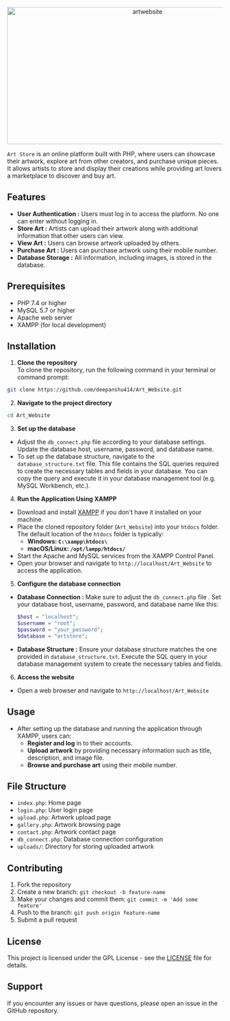 <div align="center">
      <img src="https://socialify.git.ci/deepanshu414/Art_Website/image?forks=1&issues=1&name=1&pattern=Floating%20Cogs&pulls=1&stargazers=1&theme=Auto" alt="artwebsite" width="640" height="320" />
   </div>

`Art Store` is an online platform built with PHP, where users can showcase their artwork, explore art from other creators, and purchase unique pieces. It allows artists to store and display their creations while providing art lovers a marketplace to discover and buy art.

## Features

- **User Authentication :** Users must log in to access the platform. No one can enter without logging in.
- **Store Art :** Artists can upload their artwork along with additional information that other users can view.
- **View Art :** Users can browse artwork uploaded by others.
- **Purchase Art :** Users can purchase artwork using their mobile number.
- **Database Storage :** All information, including images, is stored in the database.

## Prerequisites

- PHP 7.4 or higher
- MySQL 5.7 or higher
- Apache web server
- XAMPP (for local development)

## Installation

1. **Clone the repository**<br>
   To clone the repository, run the following command in your terminal or command prompt:
```sh
git clone https://github.com/deepanshu414/Art_Website.git
```
2. **Navigate to the project directory**
```sh
cd Art_Website
```
3. **Set up the database**
- Adjust the `db_connect.php` file according to your database settings. Update the database host, username, password, and database name.
- To set up the database structure, navigate to the `database_structure.txt` file. This file contains the SQL queries required to create the necessary tables and fields in your database. You can copy the query and execute it in your database management tool (e.g. MySQL Workbench, etc.).

4. **Run the Application Using XAMPP**
  - Download and install [XAMPP](https://www.apachefriends.org/download.html) if you don't have it installed on your machine.
  - Place the cloned repository folder (`Art_Website`) into your `htdocs` folder. The default location of the `htdocs` folder is typically:
    - **Windows: `C:\xampp\htdocs\`**
    - **macOS/Linux: `/opt/lampp/htdocs/`**
  - Start the Apache and MySQL services from the XAMPP Control Panel.
  - Open your browser and navigate to `http://localhost/Art_Website` to access the application.

5. **Configure the database connection**
- **Database Connection :** Make sure to adjust the `db_connect.php` file . Set your database host, username, password, and database name like this:
  ```php
  $host = "localhost";    
  $username = "root";     
  $password = "your_password";        
  $database = "artstore"; 
  ```
- **Database Structure :** Ensure your database structure matches the one provided in `database_structure.txt`. Execute the SQL query in your database management system to create the necessary tables and fields.


6. **Access the website**
- Open a web browser and navigate to `http://localhost/Art_Website`

## Usage

- After setting up the database and running the application through XAMPP, users can:
  - **Register and log** in to their accounts.
  - **Upload artwork** by providing necessary information such as title, description, and image file.
  - **Browse and purchase art** using their mobile number.

## File Structure

- `index.php`: Home page
- `login.php`: User login page
- `upload.php`: Artwork upload page
- `gallery.php`: Artwork browsing page
- `contact.php`: Artwork contact page
- `db_connect.php`: Database connection configuration
- `uploads/`: Directory for storing uploaded artwork

## Contributing

1. Fork the repository
2. Create a new branch: `git checkout -b feature-name`
3. Make your changes and commit them: `git commit -m 'Add some feature'`
4. Push to the branch: `git push origin feature-name`
5. Submit a pull request

## License

This project is licensed under the GPL License - see the [LICENSE](LICENSE) file for details.

## Support

If you encounter any issues or have questions, please open an issue in the GitHub repository.
